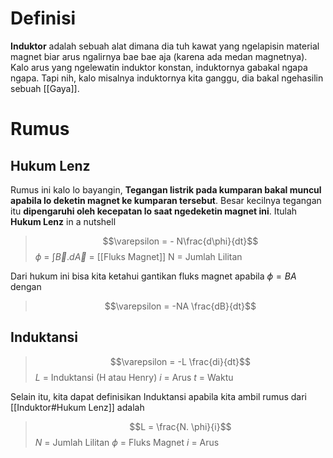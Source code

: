 # Definisi
**Induktor** adalah sebuah alat dimana dia tuh kawat yang ngelapisin material magnet biar arus ngalirnya bae bae aja (karena ada medan magnetnya). Kalo arus yang ngelewatin induktor konstan, induktornya gabakal ngapa ngapa. Tapi nih, kalo misalnya induktornya kita ganggu, dia bakal ngehasilin sebuah [[Gaya]]. 

# Rumus
## Hukum Lenz

Rumus ini kalo lo bayangin, **Tegangan listrik pada kumparan bakal muncul apabila lo deketin magnet ke kumparan tersebut**. Besar kecilnya tegangan itu **dipengaruhi oleh kecepatan lo saat ngedeketin magnet ini**. Itulah **Hukum Lenz** in a nutshell 

> $$\varepsilon = - N\frac{d\phi}{dt}$$
> $\phi$ = $\int \vec{B} . d\vec{A}$  = [[Fluks Magnet]]
> N = Jumlah Lilitan

Dari hukum ini bisa kita ketahui gantikan fluks magnet apabila $\phi = BA$ dengan

> $$\varepsilon = -NA \frac{dB}{dt}$$

## Induktansi
> $$\varepsilon = -L \frac{di}{dt}$$
> $L$ = Induktansi (H atau Henry)
> $i$ = Arus 
> $t$ = Waktu

Selain itu, kita dapat definisikan Induktansi apabila kita ambil rumus dari [[Induktor#Hukum Lenz]] adalah

>$$L = \frac{N. \phi}{i}$$
>$N$ = Jumlah Lilitan
>$\phi$ = Fluks Magnet 
>$i$ = Arus